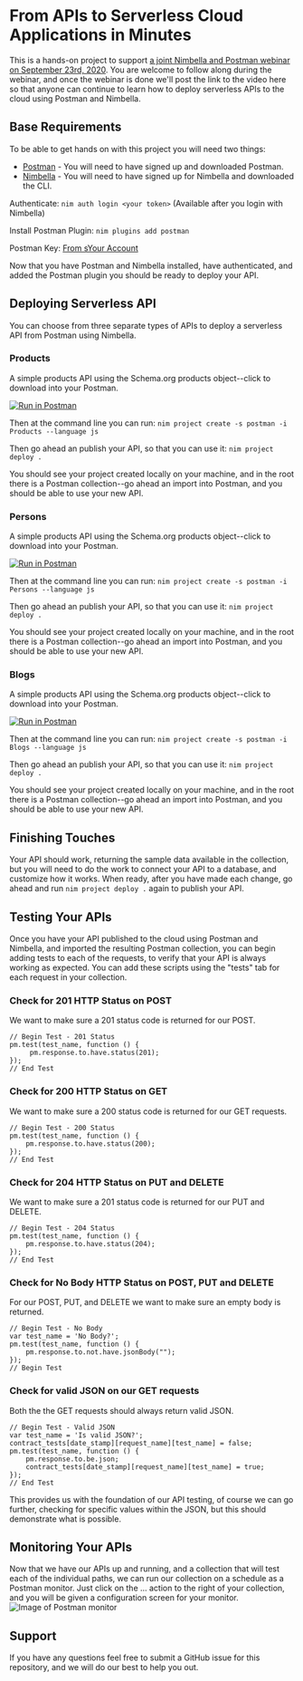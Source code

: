 # From APIs to Serverless Cloud Applications in Minutes
This is a hands-on project to support [a joint Nimbella and Postman webinar on September 23rd, 2020](https://www.postman.com/webinars/nimbella/). You are welcome to follow along during the webinar, and once the webinar is done we'll post the link to the video here so that anyone can continue to learn how to deploy serverless APIs to the cloud using Postman and Nimbella.

## Base Requirements
To be able to get hands on with this project you will need two things:

- [Postman](https://www.postman.com/) - You will need to have signed up and downloaded Postman.
- [Nimbella](https://nimbella.com/signup) - You will need to have signed up for Nimbella and downloaded the CLI.

Authenticate: `nim auth login <your token>` (Available after you login with Nimbella)

Install Postman Plugin: `nim plugins add postman`

Postman Key:  [From sYour Account](https://go.postman.co/integrations/services/pm_pro_api)

Now that you have Postman and Nimbella installed, have authenticated, and added the Postman plugin you should be ready to deploy your API.

## Deploying Serverless API
You can choose from three separate types of APIs to deploy a serverless API from Postman using Nimbella.

### Products
A simple products API using the Schema.org products object--click to download into your Postman.

[![Run in Postman](https://run.pstmn.io/button.svg)](https://app.getpostman.com/run-collection/5c58b258f4940254570b)

Then at the command line you can run: `nim project create -s postman -i Products --language js`

Then go ahead an publish your API, so that you can use it: `nim project deploy .`

You should see your project created locally on your machine, and in the root there is a Postman collection--go ahead an import into Postman, and you should be able to use your new API.

### Persons
A simple products API using the Schema.org products object--click to download into your Postman.

[![Run in Postman](https://run.pstmn.io/button.svg)](https://app.getpostman.com/run-collection/89cc94a608f66bee4b1e)

Then at the command line you can run: `nim project create -s postman -i Persons --language js`

Then go ahead an publish your API, so that you can use it: `nim project deploy .`

You should see your project created locally on your machine, and in the root there is a Postman collection--go ahead an import into Postman, and you should be able to use your new API.

### Blogs
A simple products API using the Schema.org products object--click to download into your Postman.

[![Run in Postman](https://run.pstmn.io/button.svg)](https://app.getpostman.com/run-collection/706da016ef0fae61a664)

Then at the command line you can run: `nim project create -s postman -i Blogs --language js`

Then go ahead an publish your API, so that you can use it: `nim project deploy .`

You should see your project created locally on your machine, and in the root there is a Postman collection--go ahead an import into Postman, and you should be able to use your new API.

## Finishing Touches
Your API should work, returning the sample data available in the collection, but you will need to do the work to connect your API to a database, and customize how it works. When ready, after you have made each change, go ahead and run `nim project deploy .` again to publish your API.

## Testing Your APIs
Once you have your API published to the cloud using Postman and Nimbella, and imported the resulting Postman collection, you can begin adding tests to each of the requests, to verify that your API is always working as expected. You can add these scripts using the "tests" tab for each request in your collection.

### Check for 201 HTTP Status on POST
We want to make sure a 201 status code is returned for our POST.
```
// Begin Test - 201 Status
pm.test(test_name, function () {
     pm.response.to.have.status(201);
});
// End Test
```

### Check for 200 HTTP Status on GET
We want to make sure a 200 status code is returned for our GET requests.
```
// Begin Test - 200 Status
pm.test(test_name, function () {
    pm.response.to.have.status(200);
});
// End Test
```

### Check for 204 HTTP Status on PUT and DELETE
We want to make sure a 201 status code is returned for our PUT and DELETE.
```
// Begin Test - 204 Status
pm.test(test_name, function () {
    pm.response.to.have.status(204);
});
// End Test
```

### Check for No Body HTTP Status on POST, PUT and DELETE
For our POST, PUT, and DELETE we want to make sure an empty body is returned.
```
// Begin Test - No Body
var test_name = 'No Body?';
pm.test(test_name, function () {
    pm.response.to.not.have.jsonBody("");
});
// Begin Test
```

### Check for valid JSON on our GET requests
Both the the GET requests should always return valid JSON.
```
// Begin Test - Valid JSON
var test_name = 'Is valid JSON?';
contract_tests[date_stamp][request_name][test_name] = false;
pm.test(test_name, function () {
    pm.response.to.be.json;
    contract_tests[date_stamp][request_name][test_name] = true;
});
// End Test
```

This provides us with the foundation of our API testing, of course we can go further, checking for specific values within the JSON, but this should demonstrate what is possible.

## Monitoring Your APIs
Now that we have our APIs up and running, and a collection that will test each of the individual paths, we can run our collection on a schedule as a Postman monitor. Just click on the ... action to the right of your collection, and you will be given a configuration screen for your monitor.
![Image of Postman monitor](https://kinlane-productions.s3.amazonaws.com/postman-tutorials/nimbella/nimbella-postman-monitor.png)

## Support
If you have any questions feel free to submit a GitHub issue for this repository, and we will do our best to help you out.

